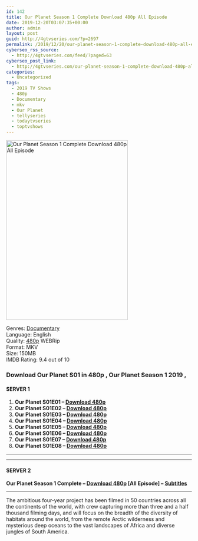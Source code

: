 ```yaml
---
id: 142
title: Our Planet Season 1 Complete Download 480p All Episode
date: 2019-12-20T03:07:35+00:00
author: admin
layout: post
guid: http://4gtvseries.com/?p=2697
permalink: /2019/12/20/our-planet-season-1-complete-download-480p-all-episode/
cyberseo_rss_source:
  - http://4gtvseries.com/feed/?paged=63
cyberseo_post_link:
  - http://4gtvseries.com/our-planet-season-1-complete-download-480p-all-episode/
categories:
  - Uncategorized
tags:
  - 2019 TV Shows
  - 480p
  - Documentary
  - mkv
  - Our Planet
  - tellyseries
  - todaytvseries
  - toptvshows
---
```

<img loading="lazy" class="aligncenter" src="https://1.bp.blogspot.com/-gIHpX_5b0I4/Xfw6XJ4u9JI/AAAAAAAAAkg/bucf3kFvtfEOYj9b95tiTopinF0uaX7EgCK4BGAYYCw/s1600/Our%2BPlanet%2BSeason%2B1.jpg" alt="Our Planet Season 1 Complete Download 480p All Episode" width="330" height="488" />

Genres: <a href="http://4gtvseries.com/tag/documentary/" data-wpel-link="internal">Documentary</a>  
Language: English  
Quality:&nbsp;<a href="http://4gtvseries.com/tag/480p/" data-wpel-link="internal">480p</a> WEBRip  
Format: MKV  
Size: 150MB  
IMDB Rating: 9.4 out of 10

### **Download Our Planet S01 in 480p , Our Planet Season 1 2019 ,&nbsp;**

#### <span><strong>SERVER 1</strong></span>

  1. **Our Planet S01E01 – <a href="http://slink.dl480p.xyz/7I58" data-wpel-link="external" target="_blank" rel="nofollow external noopener noreferrer" class="wpel-icon-left"><i class="wpel-icon fa fa-download" aria-hidden="true"></i>Download 480p</a>**
  2. **Our Planet S01E02 – <a href="http://slink.dl480p.xyz/npf02h" data-wpel-link="external" target="_blank" rel="nofollow external noopener noreferrer" class="wpel-icon-left"><i class="wpel-icon fa fa-download" aria-hidden="true"></i>Download 480p</a>**
  3. **Our Planet S01E03 – <a href="http://slink.dl480p.xyz/5OeVu" data-wpel-link="external" target="_blank" rel="nofollow external noopener noreferrer" class="wpel-icon-left"><i class="wpel-icon fa fa-download" aria-hidden="true"></i>Download 480p</a>**
  4. **Our Planet S01E04 – <a href="http://slink.dl480p.xyz/2XTU" data-wpel-link="external" target="_blank" rel="nofollow external noopener noreferrer" class="wpel-icon-left"><i class="wpel-icon fa fa-download" aria-hidden="true"></i>Download 480p</a>**
  5. **Our Planet S01E05 – <a href="http://slink.dl480p.xyz/mFlCZ" data-wpel-link="external" target="_blank" rel="nofollow external noopener noreferrer" class="wpel-icon-left"><i class="wpel-icon fa fa-download" aria-hidden="true"></i>Download 480p</a>**
  6. **Our Planet S01E06 – <a href="http://slink.dl480p.xyz/mhoB" data-wpel-link="external" target="_blank" rel="nofollow external noopener noreferrer" class="wpel-icon-left"><i class="wpel-icon fa fa-download" aria-hidden="true"></i>Download 480p</a>**
  7. **Our Planet S01E07 – <a href="http://slink.dl480p.xyz/IFH5Yqy1" data-wpel-link="external" target="_blank" rel="nofollow external noopener noreferrer" class="wpel-icon-left"><i class="wpel-icon fa fa-download" aria-hidden="true"></i>Download 480p</a>**
  8. **Our Planet S01E08 – <a href="http://slink.dl480p.xyz/IqvwOd" data-wpel-link="external" target="_blank" rel="nofollow external noopener noreferrer" class="wpel-icon-left"><i class="wpel-icon fa fa-download" aria-hidden="true"></i>Download 480p</a>**

* * *

* * *

#### <span><strong>SERVER 2</strong></span>

**Our Planet Season 1 Complete – <a href="http://dl480p.xyz/2764/" data-wpel-link="external" target="_blank" rel="nofollow external noopener noreferrer" class="wpel-icon-left"><i class="wpel-icon fa fa-download" aria-hidden="true"></i>Download 480p</a> [All Episode] – <a href="https://subscene.com/subtitles/our-planet" data-wpel-link="external" target="_blank" rel="nofollow external noopener noreferrer" class="wpel-icon-left"><i class="wpel-icon fa fa-download" aria-hidden="true"></i>Subtitles</a>**

* * *

The ambitious four-year project has been filmed in 50 countries across all the continents of the world, with crew capturing more than three and a half thousand filming days, and will focus on the breadth of the diversity of habitats around the world, from the remote Arctic wilderness and mysterious deep oceans to the vast landscapes of Africa and diverse jungles of South America.

<div align="center">
</div>